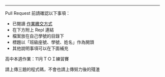 #

---

Pull Request 前請確認以下事項：

* 已閱讀 [作業繳交方式](https://hackmd.io/@nssh/nscsc/%2F%40nssh%2Fsummit-homework)
* 在下方附上 Repl 連結
* 檔案放在自己學號的目錄下
* 標題以「班級座號、學號、姓名」作為開頭
* 其他說明事項可以在下面補充

<p>高中本週作業：11月ＴＯＩ練習賽</p>
<p>請上傳三題的程式碼，不會也請上傳努力後的殘渣</p>
